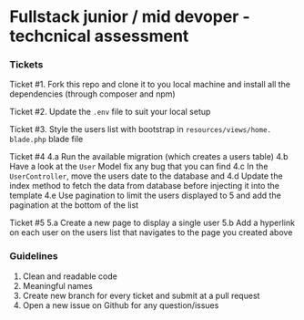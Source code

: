 # Fullstack junior / mid devoper - techcnical assessment


### Tickets
Ticket #1. Fork this repo and clone it to you local machine and install all the dependencies (through composer and npm) 

Ticket #2. Update the `.env` file to suit your local setup

Ticket #3. Style the users list with bootstrap in `resources/views/home.
blade.php` blade file

Ticket #4
4.a Run the available migration (which creates a users table)
4.b Have a look at the `User` Model fix any bug that you can find
4.c In the `UserController`, move the users date to the database and 
4.d Update the index method to fetch the data from database before injecting it into the template
4.e Use pagination to limit the users displayed to 5 and add the pagination at the bottom of the list

Ticket #5
5.a Create a new page to display a single user
5.b Add a hyperlink on each user on the users list that navigates to the page you created above



### Guidelines

1. Clean and readable code
2. Meaningful names
3. Create new branch for every ticket and submit at a pull request
4. Open a new issue on Github for any question/issues



